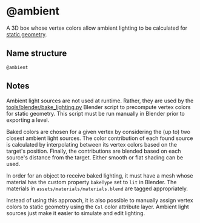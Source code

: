# @ambient

A 3D box whose vertex colors allow ambient lighting to be calculated for
[static geometry](./static.md).

## Name structure

```
@ambient
```

## Notes

Ambient light sources are not used at runtime. Rather, they are used by the
[tools/blender/bake_lighting.py](../../../tools/blender/bake_lighting.py)
Blender script to precompute vertex colors for static geometry. This script
must be run manually in Blender prior to exporting a level.

Baked colors are chosen for a given vertex by considering the (up to) two
closest ambient light sources. The color contribution of each found source is
calculated by interpolating between its vertex colors based on the target's
position. Finally, the contributions are blended based on each source's distance
from the target. Either smooth or flat shading can be used.

In order for an object to receive baked lighting, it must have a mesh whose
material has the custom property `bakeType` set to `lit` in Blender. The
materials in `assets/materials/materials.blend` are tagged appropriately.

Instead of using this approach, it is also possible to manually assign vertex
colors to static geometry using the `Col` color attribute layer. Ambient light
sources just make it easier to simulate and edit lighting.
